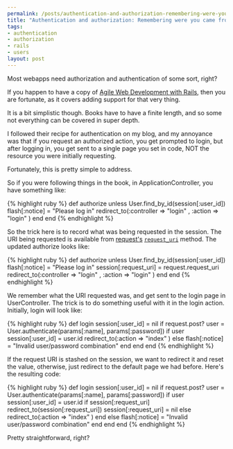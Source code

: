 ```yaml
--- 
permalink: /posts/authentication-and-authorization-remembering-were-you-came-from.html
title: "Authentication and authorization: Remembering were you came from"
tags: 
- authentication
- authorization
- rails
- users
layout: post
---
```

Most webapps need authorization and authentication of some sort, right?

If you happen to have a copy of [Agile Web Development with Rails](http://www.pragmaticprogrammer.com/titles/rails2/index.html), then you are fortunate, as it covers adding support for that very thing.

It is a bit simplistic though. Books have to have a finite length, and so some not everything can be covered in super depth.

I followed their recipe for authentication on my blog, and my annoyance was that if you request an authorized action, you get prompted to login, but after logging in, you get sent to a single page you set in code, NOT the resource you were initially requesting.

Fortunately, this is pretty simple to address.

So if you were following things in the book, in ApplicationController, you have something like:

{% highlight ruby %}
def authorize
  unless User.find_by_id(session[:user_id])
    flash[:notice] = "Please log in"
    redirect_to(:controller => "login" , :action => "login" )
  end
end
{% endhighlight %}

So the trick here is to record what was being requested in the session. The URI being requested is available from [request's](http://api.rubyonrails.org/classes/ActionController/AbstractRequest.html) [`request_uri`](http://api.rubyonrails.org/classes/ActionController/AbstractRequest.html#M000239) method. The updated authorize looks like:


{% highlight ruby %}
def authorize
  unless User.find_by_id(session[:user_id])
    flash[:notice] = "Please log in"
    	session[:request_uri] = request.request_uri
    redirect_to(:controller => "login" , :action => "login" )
  end
end
{% endhighlight %}

We remember what the URI requested was, and get sent to the login page in UserController. The trick is to do something useful with it in the login action. Initially, login will look like:

{% highlight ruby %}
def login
  session[:user_id] = nil
  if request.post?
    user = User.authenticate(params[:name], params[:password])
    if user
      session[:user_id] = user.id
      redirect_to(:action => "index" )
    else
      flash[:notice] = "Invalid user/password combination"
    end
  end
end
{% endhighlight %}

If the request URI is stashed on the session, we want to redirect it and reset the value, otherwise, just redirect to the default page we had before. Here's the resulting code:

{% highlight ruby %}
def login
  session[:user_id] = nil
  if request.post?
    user = User.authenticate(params[:name], params[:password])
    if user
      session[:user_id] = user.id
      if session[:request_uri]
        redirect_to(session[:request_uri])
        session[:request_uri] = nil
      else
        redirect_to(:action => "index" )
      end
    else
      flash[:notice] = "Invalid user/password combination"
    end
  end
end
{% endhighlight %}

Pretty straightforward, right?
